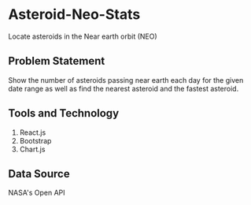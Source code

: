 # Asteroid-Neo-Stats
Locate asteroids in the Near earth orbit (NEO)

## Problem Statement
Show the number of asteroids passing near earth each day for the given date range as well as find the nearest asteroid and the fastest asteroid.

## Tools and Technology
1. React.js
2. Bootstrap
3. Chart.js

## Data Source
NASA's Open API
